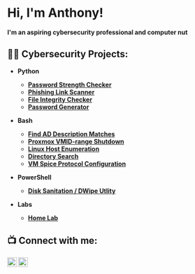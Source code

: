 <h1>Hi, I'm Anthony!</h1>

<b>I'm an aspiring cybersecurity professional and computer nut<b>

<h2>👨‍💻 Cybersecurity Projects:</h2>

- <b>Python</b>
  - [Password Strength Checker](https://github.com/probablymayo-sec/projecturl)
  - [Phishing Link Scanner](https://github.com/probablymayo-sec/projecturl)
  - [File Integrity Checker](https://github.com/probablymayo-sec/projecturl)
  - [Password Generator](https://github.com/probablymayo-sec/projecturl)

    
- <b>Bash</b>
  - [Find AD Description Matches](https://github.com/probablymayo-sec/projecturl)
  - [Proxmox VMID-range Shutdown](https://github.com/probablymayo-sec/projecturl)
  - [Linux Host Enumeration](https://github.com/probablymayo-sec/projecturl)
  - [Directory Search](https://github.com/probablymayo-sec/projecturl)
  - [VM Spice Protocol Configuration](https://github.com/probablymayo-sec/projecturl)
  
- <b>PowerShell</b>
  - [Disk Sanitation / DWipe Utlity](https://github.com/probablymayo-sec/projecturl)

- <b>Labs</b>
  - [Home Lab](https://github.com/probablymayo-sec/projecturl)


<h2> 📺  Connect with me:</h2>

[<img align="left" alt="Mayo | LinkedIn" width="22px" src="https://cdn.jsdelivr.net/npm/simple-icons@v3/icons/linkedin.svg" />][linkedin]
[<img align="left" alt="Mayo | Instagram" width="22px" src="https://cdn.jsdelivr.net/npm/simple-icons@v3/icons/instagram.svg" />][instagram]

[instagram]: https://www.instagram.com/anthonydimayo/
[linkedin]: https://linkedin.com/in/anthony-dimayo

